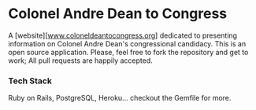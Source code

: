 # Colonel Andre Dean to Congress

A [website][www.coloneldeantocongress.org] dedicated to presenting information on Colonel Andre Dean's congressional candidacy. This is an open source application. Please, feel free to fork the repository and get to work; All pull requests are happily accepted.

### Tech Stack

Ruby on Rails, PostgreSQL, Heroku... checkout the Gemfile for more.